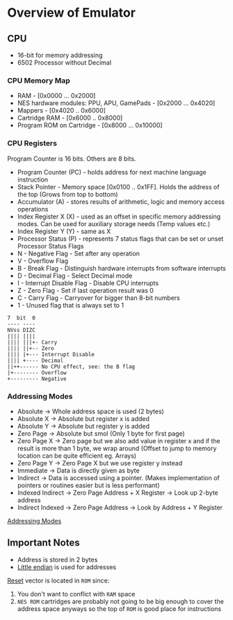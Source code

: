 # Overview of Emulator

## CPU 

- 16-bit for memory addressing
- 6502 Processor without Decimal

### CPU Memory Map
- RAM - [0x0000 … 0x2000]
- NES hardware modules: PPU, APU, GamePads - [0x2000 … 0x4020]
- Mappers - [0x4020 .. 0x6000]
- Cartridge RAM - [0x6000 .. 0x8000]
- Program ROM on Cartridge - [0x8000 … 0x10000]

### CPU Registers

Program Counter is 16 bits. Others are 8 bits.
- Program Counter (PC) - holds address for next machine language instruction
- Stack Pointer - Memory space [0x0100 .. 0x1FF]. Holds the address of the top (Grows from top to bottom)
- Accumulator (A) - stores results of arithmetic, logic and memory access operations 
- Index Register X (X) - used as an offset in specific memory addressing modes. Can be used for auxiliary storage needs (Temp values etc.)
- Index Register Y (Y) - same as X 
- Processor Status (P) - represents 7 status flags that can be set or unset
Processor Status Flags
- N - Negative Flag - Set after any operation
- V - Overflow Flag
- B - Break Flag - Distinguish hardware interrupts from software interrupts
- D - Decimal Flag - Select Decimal mode 
- I - Interrupt Disable Flag - Disable CPU interrupts
- Z - Zero Flag - Set if last operation result was 0 
- C - Carry Flag - Carryover for bigger than 8-bit numbers
- 1 - Unused flag that is always set to 1

```
7  bit  0
---- ----
NVss DIZC
|||| ||||
|||| |||+- Carry
|||| ||+-- Zero
|||| |+--- Interrupt Disable
|||| +---- Decimal
||++------ No CPU effect, see: the B flag
|+-------- Overflow
+--------- Negative
```

### Addressing Modes

- Absolute -> Whole address space is used (2 bytes)
- Absolute X -> Absolute but register x is added
- Absolute Y -> Absolute but register y is added
- Zero Page -> Absolute but smol (Only 1 byte for first page)
- Zero Page X -> Zero page but we also add value in register x and if the 
result is more than 1 byte, we wrap around (Offset to jump to memory location
can be quite efficient eg. Arrays)
- Zero Page Y -> Zero Page X but we use register y instead
- Immediate -> Data is directly given as byte
- Indirect -> Data is accessed using a pointer. (Makes implementation of 
pointers or routines easier but is less performant)
- Indexed Indirect -> Zero Page Address + X Register -> Look up 2-byte address
- Indirect Indexed -> Zero Page Address -> Look by Address + Y Register

[Addressing Modes](https://wiki.cdot.senecacollege.ca/wiki/6502_Addressing_Modes)

## Important Notes
- Address is stored in 2 bytes
- [Little endian](https://stackoverflow.com/questions/4752715/why-are-both-little-and-big-endian-in-use) is used for addresses


[Reset](https://en.wikipedia.org/wiki/Reset_vector) vector is located in `ROM` since:
1. You don't want to conflict with `RAM` space
2. `NES ROM` cartridges are probably not going to be big enough to cover the
address space anyways so the top of `ROM` is good place for instructions
